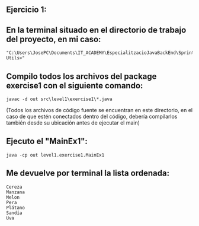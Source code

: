 ## Ejercicio 1:

## En la terminal situado en el directorio de trabajo del proyecto, en mi caso:

    "C:\Users\JosePC\Documents\IT_ACADEMY\EspecialitzacioJavaBackEnd\Sprint1\S105_Java Utils>"

## Compilo todos los archivos del package exercise1 con el siguiente comando:

    javac -d out src\level1\exercise1\*.java

(Todos los archivos de código fuente se encuentran en este directorio,
en el caso de que estén conectados dentro del código,
debería compilarlos también desde su ubicación antes de ejecutar el main)

## Ejecuto el "MainEx1":

    java -cp out level1.exercise1.MainEx1

## Me devuelve por terminal la lista ordenada:

    Cereza
    Manzana
    Melon
    Pera
    Plátano
    Sandía
    Uva
